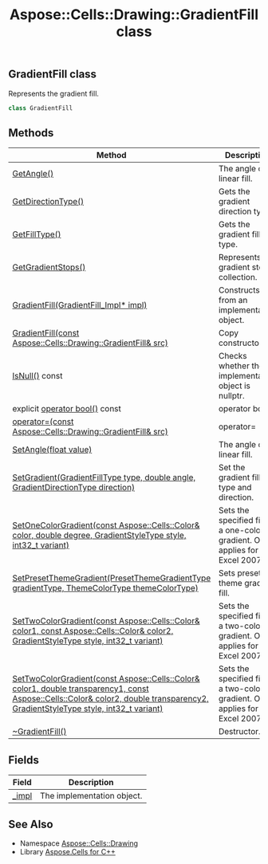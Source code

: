 ﻿---
title: Aspose::Cells::Drawing::GradientFill class
linktitle: GradientFill
second_title: Aspose.Cells for C++ API Reference
description: 'Aspose::Cells::Drawing::GradientFill class. Represents the gradient fill in C++.'
type: docs
weight: 2100
url: /cpp/aspose.cells.drawing/gradientfill/
---
## GradientFill class


Represents the gradient fill.

```cpp
class GradientFill
```

## Methods

| Method | Description |
| --- | --- |
| [GetAngle()](./getangle/) | The angle of linear fill. |
| [GetDirectionType()](./getdirectiontype/) | Gets the gradient direction type. |
| [GetFillType()](./getfilltype/) | Gets the gradient fill type. |
| [GetGradientStops()](./getgradientstops/) | Represents the gradient stop collection. |
| [GradientFill(GradientFill_Impl* impl)](./gradientfill/) | Constructs from an implementation object. |
| [GradientFill(const Aspose::Cells::Drawing::GradientFill\& src)](./gradientfill/) | Copy constructor. |
| [IsNull()](./isnull/) const | Checks whether the implementation object is nullptr. |
| explicit [operator bool()](./operator_bool/) const | operator bool() |
| [operator=(const Aspose::Cells::Drawing::GradientFill\& src)](./operator_asm/) | operator= |
| [SetAngle(float value)](./setangle/) | The angle of linear fill. |
| [SetGradient(GradientFillType type, double angle, GradientDirectionType direction)](./setgradient/) | Set the gradient fill type and direction. |
| [SetOneColorGradient(const Aspose::Cells::Color\& color, double degree, GradientStyleType style, int32_t variant)](./setonecolorgradient/) | Sets the specified fill to a one-color gradient. Only applies for Excel 2007. |
| [SetPresetThemeGradient(PresetThemeGradientType gradientType, ThemeColorType themeColorType)](./setpresetthemegradient/) | Sets preset theme gradient fill. |
| [SetTwoColorGradient(const Aspose::Cells::Color\& color1, const Aspose::Cells::Color\& color2, GradientStyleType style, int32_t variant)](./settwocolorgradient/) | Sets the specified fill to a two-color gradient. Only applies for Excel 2007. |
| [SetTwoColorGradient(const Aspose::Cells::Color\& color1, double transparency1, const Aspose::Cells::Color\& color2, double transparency2, GradientStyleType style, int32_t variant)](./settwocolorgradient/) | Sets the specified fill to a two-color gradient. Only applies for Excel 2007. |
| [~GradientFill()](./~gradientfill/) | Destructor. |
## Fields

| Field | Description |
| --- | --- |
| [_impl](./_impl/) | The implementation object. |
## See Also

* Namespace [Aspose::Cells::Drawing](../)
* Library [Aspose.Cells for C++](../../)

